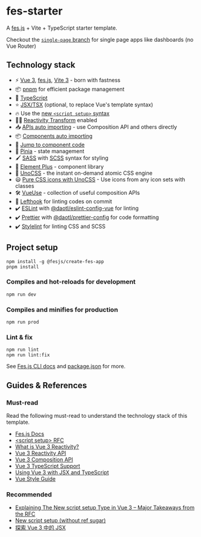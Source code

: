# fes-starter

A [fes.js](https://github.com/WeBankFinTech/fes.js) + Vite + TypeScript starter template.

Checkout the [`single-page` branch](https://github.com/daotl/fes-starter/tree/single-page) for single page apps like dashboards (no Vue Router)

## Technology stack

- ⚡️ [Vue 3](https://v3.vuejs.org/), [fes.js](https://github.com/WeBankFinTech/fes.js), [Vite 3](https://vitejs.dev/) - born with fastness
- 📦 [pnpm](https://pnpm.io/) for efficient package management
- 🦾 [TypeScript](https://www.typescriptlang.org/)
- ⭐ [JSX/TSX](https://v3.vuejs.org/guide/render-function.html#jsx) (optional, to replace Vue's template syntax)
- 🔥 Use the [new `<script setup>` syntax](https://github.com/vuejs/rfcs/pull/227)
- 🤙🏻 [Reactivity Transform](https://vuejs.org/guide/extras/reactivity-transform.html) enabled
- 📥 [APIs auto importing](https://github.com/antfu/unplugin-auto-import) - use Composition API and others directly
- 📦 [Components auto importing](./src/components)
- 🔎 [Jump to component code](https://github.com/webfansplz/vite-plugin-vue-inspector)
- 🍍 [Pinia](https://pinia.vuejs.org/) - state management
- 🖌️ [SASS](https://sass-lang.com/) with [SCSS](https://sass-lang.com/documentation/syntax#scss) syntax for styling
- 🧰 [Element Plus](https://element-plus.org/) - component library
- 🎨 [UnoCSS](https://github.com/unocss/unocss) - the instant on-demand atomic CSS engine
- 😃 [Pure CSS icons with UnoCSS](https://github.com/unocss/unocss/tree/main/packages/preset-icons) - Use icons from any icon sets with classes
- 🛠️ [VueUse](https://github.com/antfu/vueuse) - collection of useful composition APIs
- 💪 [Lefthook](https://github.com/evilmartians/lefthook) for linting codes on commit
- ✔️ [ESLint](https://eslint.org/) with [@daotl/eslint-config-vue](https://github.com/daotl/web-style-configs#using-eslint-config) for linting
- ✔️ [Prettier](https://prettier.io/) with [@daotl/prettier-config](https://github.com/daotl/web-style-configs#using-prettier-config) for code formatting
- ✔️ [Stylelint](https://stylelint.io/) for linting CSS and SCSS

## Project setup

```shell
npm install -g @fesjs/create-fes-app
pnpm install
```

### Compiles and hot-reloads for development

```shell
npm run dev
```

### Compiles and minifies for production

```shell
npm run prod
```

### Lint & fix

```shell
npm run lint
npm run lint:fix
```

See [Fes.js CLI docs](https://winixt.gitee.io/fesjs/zh/reference/cli/) and [package.json](./package.json) for more.

## Guides & References

### Must-read

Read the following must-read to understand the technology stack of this template.

- [Fes.js Docs](https://winixt.gitee.io/fesjs/zh/guide/)
- [\<script setup> RFC](https://github.com/vuejs/rfcs/blob/script-setup-2/active-rfcs/0000-script-setup.md)
- [What is Vue 3 Reactivity?](https://v3.vuejs.org/guide/reactivity.html#what-is-reactivity)
- [Vue 3 Reactivity API](https://v3.vuejs.org/api/reactivity-api.html)
- [Vue 3 Composition API](https://v3.vuejs.org/api/composition-api.html)
- [Vue 3 TypeScript Support](https://v3.vuejs.org/guide/typescript-support.html#annotating-props)
- [Using Vue 3 with JSX and TypeScript](https://bypaulshen.com/posts/vue-3-jsx-typescript)
- [Vue Style Guide](https://v3.vuejs.org/style-guide/)

### Recommended

- [Explaining The New script setup Type in Vue 3 – Major Takeaways from the RFC](https://learnvue.co/2021/05/explaining-the-new-script-setup-type-in-vue-3-major-takeaways-from-the-rfc/)
- [New script setup (without ref sugar)](https://github.com/vuejs/rfcs/pull/227)
- [探索 Vue 3 中的 JSX](https://juejin.cn/post/6965057432544346143)
